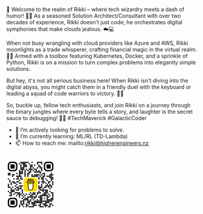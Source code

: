 🚀 Welcome to the realm of Rikki – where tech wizardry meets a dash of humor! 🧙‍♂️ As a seasoned Solution Architect/Consultant with over two decades of experience, Rikki doesn't just code; he orchestrates digital symphonies that make clouds jealous. ☁️💻

When not busy wrangling with cloud providers like Azure and AWS, Rikki moonlights as a trade whisperer, crafting financial magic in the virtual realm. 🎩✨ Armed with a toolbox featuring Kubernetes, Docker, and a sprinkle of Python, Rikki is on a mission to turn complex problems into elegantly simple solutions.

But hey, it's not all serious business here! When Rikki isn't diving into the digital abyss, you might catch them in a friendly duel with the keyboard or leading a squad of code warriors to victory. 🚁💾

So, buckle up, fellow tech enthusiasts, and join Rikki on a journey through the binary jungles where every byte tells a story, and laughter is the secret sauce to debugging! 🤖🎉 #TechMaverick #GalacticCoder

- 🔭 I’m actively looking for problems to solve.
- 🌱 I’m currently learning: ML/RL (TD-Lambda)
- 📫 How to reach me: mailto:rikki@higherengineers.nz


<br />
<a href="5" target="_blank"><img src="bmc_qr.png" alt="Buy Me A Coffee" height="128" width="128" ></a>
